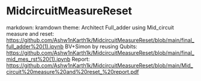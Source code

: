 # MidcircuitMeasureReset
markdown: kramdown
theme: Architect
Full_adder using Mid_circuit measure and reset: https://github.com/Ashw1nKarth1k/MidcircuitMeasureReset/blob/main/final_full_adder%20(1).ipynb
BV+Simon by reusing Qubits: https://github.com/Ashw1nKarth1k/MidcircuitMeasureReset/blob/main/final_mid_mes_rst%20(1).ipynb
Report: https://github.com/Ashw1nKarth1k/MidcircuitMeasureReset/blob/main/Mid_circuit%20measure%20and%20reset_%20report.pdf
